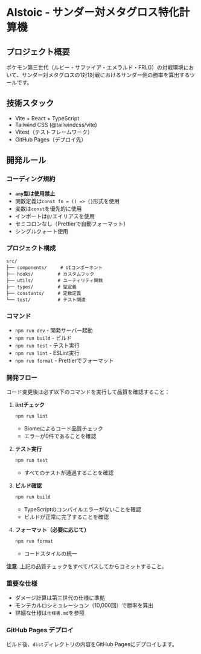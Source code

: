 # AIstoic - サンダー対メタグロス特化計算機

## プロジェクト概要
ポケモン第三世代（ルビー・サファイア・エメラルド・FRLG）の対戦環境において、サンダー対メタグロスの1対1対戦におけるサンダー側の勝率を算出するツールです。

## 技術スタック
- Vite + React + TypeScript
- Tailwind CSS (@tailwindcss/vite)
- Vitest（テストフレームワーク）
- GitHub Pages（デプロイ先）

## 開発ルール

### コーディング規約
- **`any`型は使用禁止**
- 関数定義は`const fn = () => {}`形式を使用
- 変数は`const`を優先的に使用
- インポートは`@/`エイリアスを使用
- セミコロンなし（Prettierで自動フォーマット）
- シングルクォート使用

### プロジェクト構成
```
src/
├── components/     # UIコンポーネント
├── hooks/         # カスタムフック
├── utils/         # ユーティリティ関数
├── types/         # 型定義
├── constants/     # 定数定義
└── test/          # テスト関連
```

### コマンド
- `npm run dev` - 開発サーバー起動
- `npm run build` - ビルド
- `npm run test` - テスト実行
- `npm run lint` - ESLint実行
- `npm run format` - Prettierでフォーマット

### 開発フロー
コード変更後は必ず以下のコマンドを実行して品質を確認すること：

1. **lintチェック**
   ```bash
   npm run lint
   ```
   - Biomeによるコード品質チェック
   - エラーが0件であることを確認

2. **テスト実行**
   ```bash
   npm run test
   ```
   - すべてのテストが通過することを確認

3. **ビルド確認**
   ```bash
   npm run build
   ```
   - TypeScriptのコンパイルエラーがないことを確認
   - ビルドが正常に完了することを確認

4. **フォーマット（必要に応じて）**
   ```bash
   npm run format
   ```
   - コードスタイルの統一

**注意**: 上記の品質チェックをすべてパスしてからコミットすること。

### 重要な仕様
- ダメージ計算は第三世代の仕様に準拠
- モンテカルロシミュレーション（10,000回）で勝率を算出
- 詳細な仕様は`仕様書.md`を参照

### GitHub Pages デプロイ
ビルド後、`dist`ディレクトリの内容をGitHub Pagesにデプロイします。